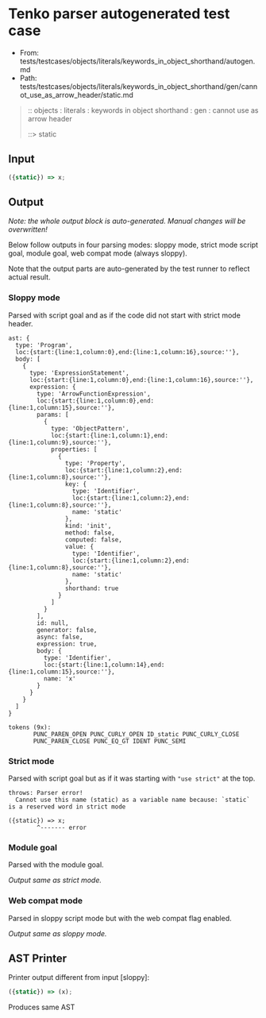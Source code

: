 # Tenko parser autogenerated test case

- From: tests/testcases/objects/literals/keywords_in_object_shorthand/autogen.md
- Path: tests/testcases/objects/literals/keywords_in_object_shorthand/gen/cannot_use_as_arrow_header/static.md

> :: objects : literals : keywords in object shorthand : gen : cannot use as arrow header
>
> ::> static

## Input


`````js
({static}) => x;
`````

## Output

_Note: the whole output block is auto-generated. Manual changes will be overwritten!_

Below follow outputs in four parsing modes: sloppy mode, strict mode script goal, module goal, web compat mode (always sloppy).

Note that the output parts are auto-generated by the test runner to reflect actual result.

### Sloppy mode

Parsed with script goal and as if the code did not start with strict mode header.

`````
ast: {
  type: 'Program',
  loc:{start:{line:1,column:0},end:{line:1,column:16},source:''},
  body: [
    {
      type: 'ExpressionStatement',
      loc:{start:{line:1,column:0},end:{line:1,column:16},source:''},
      expression: {
        type: 'ArrowFunctionExpression',
        loc:{start:{line:1,column:0},end:{line:1,column:15},source:''},
        params: [
          {
            type: 'ObjectPattern',
            loc:{start:{line:1,column:1},end:{line:1,column:9},source:''},
            properties: [
              {
                type: 'Property',
                loc:{start:{line:1,column:2},end:{line:1,column:8},source:''},
                key: {
                  type: 'Identifier',
                  loc:{start:{line:1,column:2},end:{line:1,column:8},source:''},
                  name: 'static'
                },
                kind: 'init',
                method: false,
                computed: false,
                value: {
                  type: 'Identifier',
                  loc:{start:{line:1,column:2},end:{line:1,column:8},source:''},
                  name: 'static'
                },
                shorthand: true
              }
            ]
          }
        ],
        id: null,
        generator: false,
        async: false,
        expression: true,
        body: {
          type: 'Identifier',
          loc:{start:{line:1,column:14},end:{line:1,column:15},source:''},
          name: 'x'
        }
      }
    }
  ]
}

tokens (9x):
       PUNC_PAREN_OPEN PUNC_CURLY_OPEN ID_static PUNC_CURLY_CLOSE
       PUNC_PAREN_CLOSE PUNC_EQ_GT IDENT PUNC_SEMI
`````

### Strict mode

Parsed with script goal but as if it was starting with `"use strict"` at the top.

`````
throws: Parser error!
  Cannot use this name (static) as a variable name because: `static` is a reserved word in strict mode

({static}) => x;
        ^------- error
`````


### Module goal

Parsed with the module goal.

_Output same as strict mode._

### Web compat mode

Parsed in sloppy script mode but with the web compat flag enabled.

_Output same as sloppy mode._

## AST Printer

Printer output different from input [sloppy]:

````js
({static}) => (x);
````

Produces same AST
